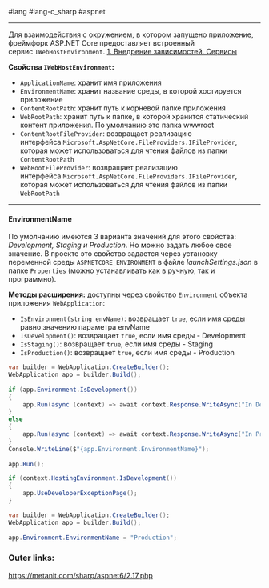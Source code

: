 #lang #lang-c_sharp #aspnet

---
Для взаимодействия с окружением, в котором запущено приложение, фреймфорк ASP.NET Core предоставляет встроенный сервис `IWebHostEnvironment`. 
[1. Внедрение зависимостей. Сервисы](1.%20Languages/C-sharp/_%20ASP.NET/ASP.NET%20Core/2.%20DI/1.%20Внедрение%20зависимостей.%20Сервисы.md)

**Свойства `IWebHostEnvironment`:**
- `ApplicationName`: хранит имя приложения
- `EnvironmentName`: хранит название среды, в которой хостируется приложение
- `ContentRootPath`: хранит путь к корневой папке приложения
- `WebRootPath`: хранит путь к папке, в которой хранится статический контент приложения. По умолчанию это папка wwwroot
- `ContentRootFileProvider`: возвращает реализацию интерфейса `Microsoft.AspNetCore.FileProviders.IFileProvider`, которая может использоваться для чтения файлов из папки `ContentRootPath`
- `WebRootFileProvider`: возвращает реализацию интерфейса `Microsoft.AspNetCore.FileProviders.IFileProvider`, которая может использоваться для чтения файлов из папки `WebRootPath`

---

#### EnvironmentName

По умолчанию имеются 3 варианта значений для этого свойства: *Development, Staging и Production*. Но можно задать любое свое значение.
В проекте это свойство задается через установку переменной среды `ASPNETCORE_ENVIRONMENT` в файле *launchSettings.json* в папке `Properties` (можно устанавливать как в ручную, так и программно).

**Методы расширения:**
доступны через свойство `Environment` объекта приложения `WebApplication`:

- `IsEnvironment(string envName)`: возвращает `true`, если имя среды равно значению параметра envName
- `IsDevelopment()`: возвращает `true`, если имя среды - Development
- `IsStaging()`: возвращает `true`, если имя среды - Staging
- `IsProduction()`: возвращает `true`, если имя среды - Production

```csharp
var builder = WebApplication.CreateBuilder();
WebApplication app = builder.Build();
 
if (app.Environment.IsDevelopment())
{
    app.Run(async (context) => await context.Response.WriteAsync("In Development Stage"));
}
else
{
    app.Run(async (context) => await context.Response.WriteAsync("In Production Stage"));
}
Console.WriteLine($"{app.Environment.EnvironmentName}");
 
app.Run();
```

```csharp
if (context.HostingEnvironment.IsDevelopment())
{
    app.UseDeveloperExceptionPage();
}
```

```csharp
var builder = WebApplication.CreateBuilder();
WebApplication app = builder.Build();
 
app.Environment.EnvironmentName = "Production";
```

### Outer links:
https://metanit.com/sharp/aspnet6/2.17.php